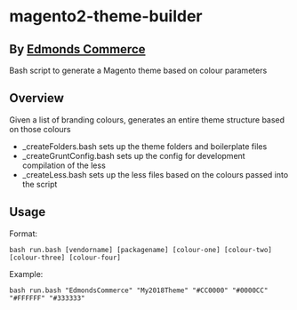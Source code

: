 # magento2-theme-builder
## By [Edmonds Commerce](https://www.edmondscommerce.co.uk)

Bash script to generate a Magento theme based on colour parameters

## Overview

Given a list of branding colours, generates an entire theme structure based on those colours

- _createFolders.bash sets up the theme folders and boilerplate files
- _createGruntConfig.bash sets up the config for development compilation of the less
- _createLess.bash sets up the less files based on the colours passed into the script

## Usage

Format:

    bash run.bash [vendorname] [packagename] [colour-one] [colour-two] [colour-three] [colour-four]
    
Example:

    bash run.bash "EdmondsCommerce" "My2018Theme" "#CC0000" "#0000CC" "#FFFFFF" "#333333"
